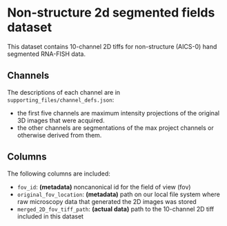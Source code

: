 # Non-structure 2d segmented fields dataset

This dataset contains 10-channel 2D tiffs for non-structure (AICS-0) hand segmented RNA-FISH data.

## Channels

The descriptions of each channel are in `supporting_files/channel_defs.json`:

 - the first five channels are maximum intensity projections of the original 3D images that were acquired.
 - the other channels are segmentations of the max project channels or otherwise derived from them.

## Columns

The following columns are included:

 - `fov_id`: **(metadata)** noncanonical id for the field of view (fov)
 - `original_fov_location`: **(metadata)** path on our local file system where raw microscopy data that generated the 2D images was stored
 - `merged_2D_fov_tiff_path`: **(actual data)** path to the 10-channel 2D tiff included in this dataset
